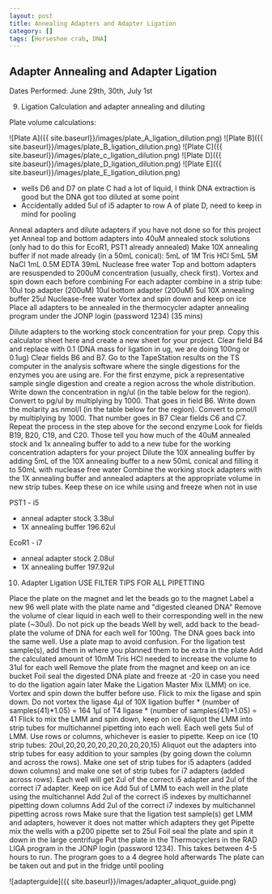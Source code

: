 ```yaml
---
layout: post
title: Annealing Adapters and Adapter Ligation
category: []
tags: [Horseshoe crab, DNA]
---
```

## Adapter Annealing and Adapter Ligation
Dates Performed: June 29th, 30th, July 1st

9. Ligation Calculation and adapter annealing and diluting

Plate volume calculations:

![Plate A]({{ site.baseurl}}/images/plate_A_ligation_dilution.png)
![Plate B]({{ site.baseurl}}/images/plate_B_ligation_dilution.png)
![Plate C]({{ site.baseurl}}/images/plate_c_ligation_dilution.png)
![Plate D]({{ site.baseurl}}/images/plate_D_ligation_dilution.png)
![Plate E]({{ site.baseurl}}/images/plate_E_ligation_dilution.png)

* wells D6 and D7 on plate C had a lot of liquid, I think DNA extraction is good but the DNA got too diluted at some point
* Accidentally added 5ul of i5 adapter to row A of plate D, need to keep in mind for pooling

Anneal adapters and dilute adapters if you have not done so for this project yet
Anneal top and bottom adapters into 40uM annealed stock solutions (only had to do this for EcoR1, PST1 already annealed)
Make 10X annealing buffer if not made already (in a 50mL conical):
5mL of 1M Tris HCl
5mL 5M NaCl
1mL 0.5M EDTA
39mL Nuclease free water
Top and bottom adapters are resuspended to 200uM concentration (usually, check first). Vortex and spin down each before combining
For each adapter combine in a strip tube:
10ul top adapter (200uM)
10ul bottom adapter (200uM)
5ul 10X annealing buffer
25ul Nuclease-free water
Vortex and spin down and keep on ice
Place all adapters to be annealed in the thermocycler adapter annealing program under the JONP login (password 1234) (35 mins)

Dilute adapters to the working stock concentration for your prep. Copy this calculator sheet here and create a new sheet for your project.
Clear field B4 and replace with 0.1 (DNA mass for ligation in ug, we are doing 100ng or 0.1ug)
Clear fields B6 and B7. Go to the TapeStation results on the TS computer in the analysis software where the single digestions for the enzymes you are using are. For the first enzyme, pick a representative sample single digestion and create a region across the whole distribution. Write down the concentration in ng/ul (in the table below for the region). Convert to pg/ul by multiplying by 1000. That goes in field B6. Write down the molarity as nmol/l (in the table below for the region). Convert to pmol/l by multiplying by 1000. That number goes in B7
Clear fields C6 and C7. Repeat the process in the step above for the second enzyme
Look for fields B19, B20, C19, and C20. Those tell you how much of the 40uM annealed stock and 1x annealing buffer to add to a new tube for the working concentration adapters for your project
Dilute the 10X annealing buffer by adding 5mL of the 10X annealing buffer to a new 50mL conical and filling it to 50mL with nuclease free water
Combine the working stock adapters with the 1X annealing buffer and annealed adapters at the appropriate volume in new strip tubes. Keep these on ice while using and freeze when not in use


PST1 - i5
* anneal adapter stock 3.38ul
* 1X annealing buffer 196.62ul

EcoR1 - i7
* anneal adapter stock 2.08ul
* 1X annealing buffer 197.92ul

10. Adapter Ligation USE FILTER TIPS FOR ALL PIPETTING

Place the plate on the magnet and let the beads go to the magnet
Label a new 96 well plate with the plate name and "digested cleaned DNA"
Remove the volume of clear liquid in each well to their corresponding well in the new plate (~30ul). Do not pick up the beads
Well by well, add back to the bead-plate the volume of DNA for each well for 100ng. The DNA goes back into the same well. Use a plate map to avoid confusion. For the ligation test sample(s), add them in where you planned them to be extra in the plate
Add the calculated amount of 10mM Tris HCl needed to increase the volume to 31ul for each well
Remove the plate from the magnet and keep on an ice bucket
Foil seal the digested DNA plate and freeze at -20 in case you need to do the ligation again later
Make the Ligation Master Mix (LMM) on ice. Vortex and spin down the buffer before use. Flick to mix the ligase and spin down. Do not vortex the ligase
4μl  of 10X ligation buffer * (number of samples(41)*1.05) = 164
1μl of T4 ligase * (number of samples(41)*1.05) = 41
Flick to mix the LMM and spin down, keep on ice
Aliquot the LMM into strip tubes for multichannel pipetting into each well. Each well gets 5ul of LMM. Use rows or columns, whichever is easier to pipette. Keep on ice (10 strip tubes: 20ul,20,20,20,20,20,20,20,20,15)
Aliquot out the adapters into strip tubes for easy addition to your samples (by going down the column and across the rows). Make one set of strip tubes for i5 adapters (added down columns) and make one set of strip tubes for i7 adapters (added across rows). Each well will get 2ul of the correct i5 adapter and 2ul of the correct i7 adapter. Keep on ice
Add 5ul of LMM to each well in the plate using the multichannel
Add 2ul of the correct i5 indexes by multichannel pipetting down columns
Add 2ul of the correct i7 indexes by multichannel pipetting across rows
Make sure that the ligation test sample(s) get LMM and adapters, however it does not matter which adapters they get
Pipette mix the wells with a p200 pipette set to 25ul
Foil seal the plate and spin it down in the large centrifuge
Put the plate in the Thermocyclers in the RAD LIGA program in the JONP login (password 1234). This takes between 4-5 hours to run. The program goes to a 4 degree hold afterwards
The plate can be taken out and put in the fridge until pooling

![adapterguide]({{ site.baseurl}}/images/adapter_aliquot_guide.png)
